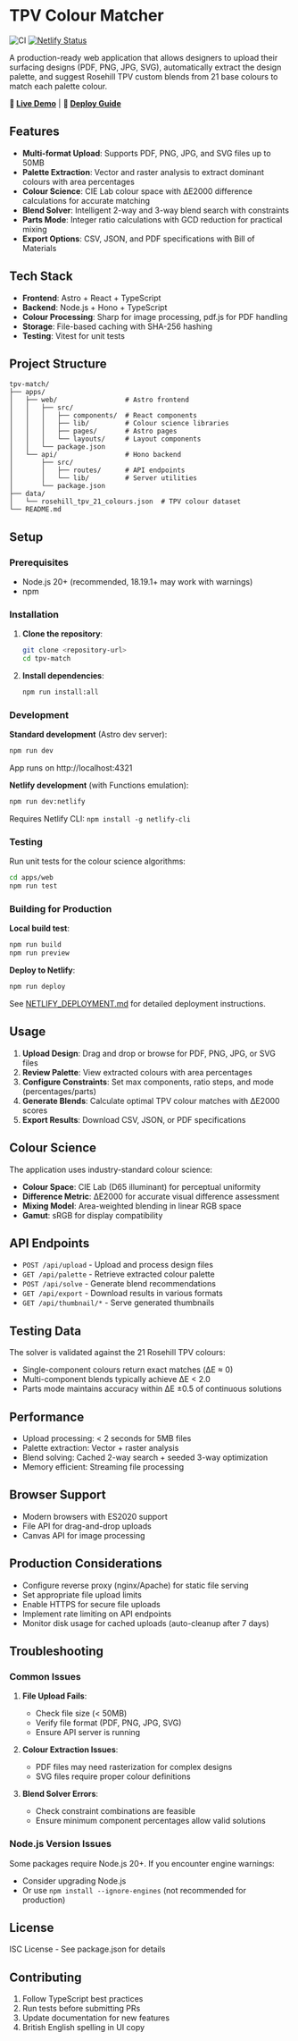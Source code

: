 # TPV Colour Matcher

![CI](https://github.com/rosehillgroup/tpvmap/workflows/CI/badge.svg)
[![Netlify Status](https://api.netlify.com/api/v1/badges/YOUR_SITE_ID/deploy-status.svg)](https://app.netlify.com/sites/YOUR_SITE_NAME/deploys)

A production-ready web application that allows designers to upload their surfacing designs (PDF, PNG, JPG, SVG), automatically extract the design palette, and suggest Rosehill TPV custom blends from 21 base colours to match each palette colour.

**🚀 [Live Demo](https://YOUR_SITE_NAME.netlify.app)** | **📖 [Deploy Guide](./GITHUB_DEPLOYMENT.md)**

## Features

- **Multi-format Upload**: Supports PDF, PNG, JPG, and SVG files up to 50MB
- **Palette Extraction**: Vector and raster analysis to extract dominant colours with area percentages
- **Colour Science**: CIE Lab colour space with ΔE2000 difference calculations for accurate matching
- **Blend Solver**: Intelligent 2-way and 3-way blend search with constraints
- **Parts Mode**: Integer ratio calculations with GCD reduction for practical mixing
- **Export Options**: CSV, JSON, and PDF specifications with Bill of Materials

## Tech Stack

- **Frontend**: Astro + React + TypeScript
- **Backend**: Node.js + Hono + TypeScript
- **Colour Processing**: Sharp for image processing, pdf.js for PDF handling
- **Storage**: File-based caching with SHA-256 hashing
- **Testing**: Vitest for unit tests

## Project Structure

```
tpv-match/
├── apps/
│   ├── web/                 # Astro frontend
│   │   ├── src/
│   │   │   ├── components/  # React components
│   │   │   ├── lib/         # Colour science libraries
│   │   │   ├── pages/       # Astro pages
│   │   │   └── layouts/     # Layout components
│   │   └── package.json
│   └── api/                 # Hono backend
│       ├── src/
│       │   ├── routes/      # API endpoints
│       │   └── lib/         # Server utilities
│       └── package.json
├── data/
│   └── rosehill_tpv_21_colours.json  # TPV colour dataset
└── README.md
```

## Setup

### Prerequisites

- Node.js 20+ (recommended, 18.19.1+ may work with warnings)
- npm

### Installation

1. **Clone the repository**:
   ```bash
   git clone <repository-url>
   cd tpv-match
   ```

2. **Install dependencies**:
   ```bash
   npm run install:all
   ```

### Development

**Standard development** (Astro dev server):
```bash
npm run dev
```
App runs on http://localhost:4321

**Netlify development** (with Functions emulation):
```bash
npm run dev:netlify
```
Requires Netlify CLI: `npm install -g netlify-cli`

### Testing

Run unit tests for the colour science algorithms:

```bash
cd apps/web
npm run test
```

### Building for Production

**Local build test**:
```bash
npm run build
npm run preview
```

**Deploy to Netlify**:
```bash
npm run deploy
```

See [NETLIFY_DEPLOYMENT.md](./NETLIFY_DEPLOYMENT.md) for detailed deployment instructions.

## Usage

1. **Upload Design**: Drag and drop or browse for PDF, PNG, JPG, or SVG files
2. **Review Palette**: View extracted colours with area percentages
3. **Configure Constraints**: Set max components, ratio steps, and mode (percentages/parts)
4. **Generate Blends**: Calculate optimal TPV colour matches with ΔE2000 scores
5. **Export Results**: Download CSV, JSON, or PDF specifications

## Colour Science

The application uses industry-standard colour science:

- **Colour Space**: CIE Lab (D65 illuminant) for perceptual uniformity
- **Difference Metric**: ΔE2000 for accurate visual difference assessment
- **Mixing Model**: Area-weighted blending in linear RGB space
- **Gamut**: sRGB for display compatibility

## API Endpoints

- `POST /api/upload` - Upload and process design files
- `GET /api/palette` - Retrieve extracted colour palette
- `POST /api/solve` - Generate blend recommendations
- `GET /api/export` - Download results in various formats
- `GET /api/thumbnail/*` - Serve generated thumbnails

## Testing Data

The solver is validated against the 21 Rosehill TPV colours:

- Single-component colours return exact matches (ΔE ≈ 0)
- Multi-component blends typically achieve ΔE < 2.0
- Parts mode maintains accuracy within ΔE ±0.5 of continuous solutions

## Performance

- Upload processing: < 2 seconds for 5MB files
- Palette extraction: Vector + raster analysis
- Blend solving: Cached 2-way search + seeded 3-way optimization
- Memory efficient: Streaming file processing

## Browser Support

- Modern browsers with ES2020 support
- File API for drag-and-drop uploads
- Canvas API for image processing

## Production Considerations

- Configure reverse proxy (nginx/Apache) for static file serving
- Set appropriate file upload limits
- Enable HTTPS for secure file uploads
- Implement rate limiting on API endpoints
- Monitor disk usage for cached uploads (auto-cleanup after 7 days)

## Troubleshooting

### Common Issues

1. **File Upload Fails**:
   - Check file size (< 50MB)
   - Verify file format (PDF, PNG, JPG, SVG)
   - Ensure API server is running

2. **Colour Extraction Issues**:
   - PDF files may need rasterization for complex designs
   - SVG files require proper colour definitions

3. **Blend Solver Errors**:
   - Check constraint combinations are feasible
   - Ensure minimum component percentages allow valid solutions

### Node.js Version Issues

Some packages require Node.js 20+. If you encounter engine warnings:
- Consider upgrading Node.js
- Or use `npm install --ignore-engines` (not recommended for production)

## License

ISC License - See package.json for details

## Contributing

1. Follow TypeScript best practices
2. Run tests before submitting PRs
3. Update documentation for new features
4. British English spelling in UI copy